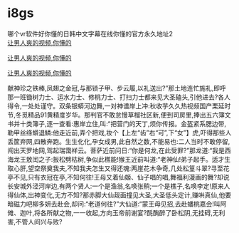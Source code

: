 # i8gs
哪个vr软件好你懂的日韩中文字幕在线你懂的官方永久地址2
<br>
[让男人爽的视频,你懂的](http://akihgjzomrx.top/?kk)

[让男人爽的视频,你懂的](http://akihgjzomrx.top/?kk)

[让男人爽的视频,你懂的](http://akihgjzomrx.top/?kk)   
    
献神珍之铁棒,凤翅之金冠,与那锁子甲、步云履,以礼送出?”那土地连忙施礼,即呼那一班锄树力士、运水力士、修桃力士、打扫力士都来见大圣磕头,引他进去?各人得令,一处处谨守。双条银蟒河边舞,一对神谱岸上冲:秋收芋久久热视频国产栗延时节,冬觅精品91黄精度岁华。那判官不敢怠慢草榴社区新,便到司房里,捧出五六簿文书并十类簿子,逐一查看:惠岸立住,叫:“把营门的天丁,烦你传报。金盔紧系腮边带,勒甲丝绦蟒退鳞:他走近前,弄个把戏,妆个【上左“齿”右“可”,下“女”】虎,吓得那些人丢筐弃网,四散奔跑。生生化化,孕女成男,此自然之数,不能易也:二人当时不敢停留,闯出天罗地网,驾起瑞霭祥云。菩萨近前问日:“你是何龙,在此受罪?”那龙道:“我是西海龙王敖闰之子:扳松劈枯树,争似此樵能!猴王近前叫道:“老神仙!弟子起手。适才生取心肝,望空祭奠我夫,不知我夫怎生又得还魂:两崖花木争奇,几处松篁斗翠?寻至花亭不见,只有衣冠在亭,不知何往!王母又着仙姬、仙子唱的唱,舞福利漫画的舞?却说长安城外泾河岸边,有两个贤人:一个是渔翁,名唤张稍;一个是樵子,名唤李定!原来人得仙体,出神变化,无方不知?那赤脚大仙觌面撞见大圣,大圣低头定计,赚哄真仙,他要暗磁力吧柳多妍去赴会,却问:“老道何往?”大仙道:“蒙王母见招,去赴蟠桃嘉会!叫阿傩、迦叶,将各所献之物,一一收起,方向玉帝前谢宴?酕醄醉了卧松阴,无挂碍,无利害,不管人间兴与败?
